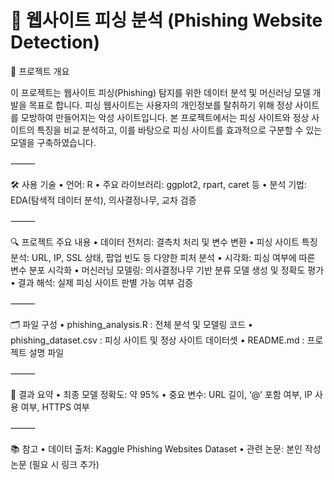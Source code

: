 # 📄 웹사이트 피싱 분석 (Phishing Website Detection)

📌 프로젝트 개요

이 프로젝트는 웹사이트 피싱(Phishing) 탐지를 위한 데이터 분석 및 머신러닝 모델 개발을 목표로 합니다.
피싱 웹사이트는 사용자의 개인정보를 탈취하기 위해 정상 사이트를 모방하여 만들어지는 악성 사이트입니다.
본 프로젝트에서는 피싱 사이트와 정상 사이트의 특징을 비교 분석하고, 이를 바탕으로 피싱 사이트를 효과적으로 구분할 수 있는 모델을 구축하였습니다.

⸻

🛠️ 사용 기술
	•	언어: R
	•	주요 라이브러리: ggplot2, rpart, caret 등
	•	분석 기법: EDA(탐색적 데이터 분석), 의사결정나무, 교차 검증

⸻

🔍 프로젝트 주요 내용
	•	데이터 전처리: 결측치 처리 및 변수 변환
	•	피싱 사이트 특징 분석: URL, IP, SSL 상태, 팝업 빈도 등 다양한 피처 분석
	•	시각화: 피싱 여부에 따른 변수 분포 시각화
	•	머신러닝 모델링: 의사결정나무 기반 분류 모델 생성 및 정확도 평가
	•	결과 해석: 실제 피싱 사이트 판별 가능 여부 검증

⸻

🗂️ 파일 구성
	•	phishing_analysis.R : 전체 분석 및 모델링 코드
	•	phishing_dataset.csv : 피싱 사이트 및 정상 사이트 데이터셋
	•	README.md : 프로젝트 설명 파일

⸻

🚀 결과 요약
	•	최종 모델 정확도: 약 95%
	•	중요 변수: URL 길이, ‘@’ 포함 여부, IP 사용 여부, HTTPS 여부

⸻

📚 참고
	•	데이터 출처: Kaggle Phishing Websites Dataset
	•	관련 논문: 본인 작성 논문 (필요 시 링크 추가)
